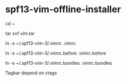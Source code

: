 # spf13-vim-offline-installer

cd ~

tar xvf vim.tar

ln -s ~/.spf13-vim-3/.vimrc .vimrc

ln -s ~/.spf13-vim-3/.vimrc.before .vimrc.before

ln -s ~/.spf13-vim-3/.vimrc.bundles .vimrc.bundles

Tagbar depend on ctags

